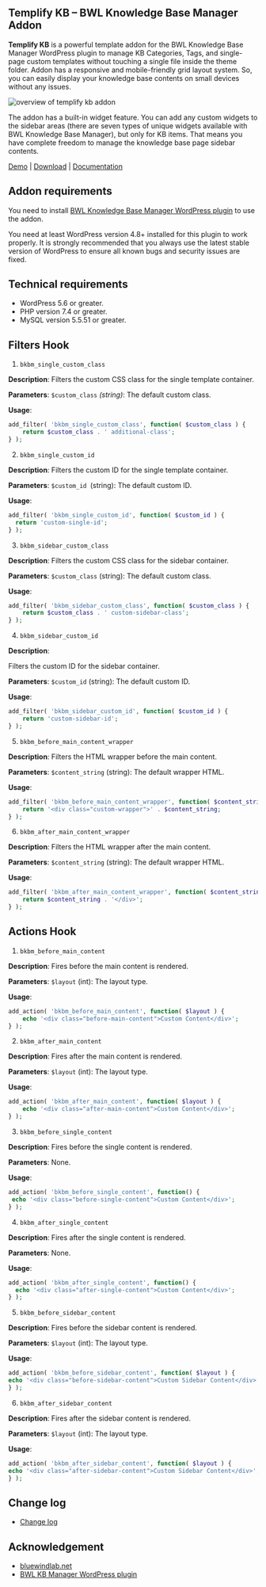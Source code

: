 ## Templify KB – BWL Knowledge Base Manager Addon

**Templify KB** is a powerful template addon for the BWL Knowledge Base Manager WordPress plugin to manage KB Categories, Tags, and single-page custom templates without touching a single file inside the theme folder. Addon has a responsive and mobile-friendly grid layout system. So, you can easily display your knowledge base contents on small devices without any issues.

![overview of templify kb addon](https://xenioushk.github.io/docs-plugins-addon/bkbm-addon/templify/screenshot/01_templify_kb.png)

The addon has a built-in widget feature. You can add any custom widgets to the sidebar areas (there are seven types of unique widgets available with BWL Knowledge Base Manager), but only for KB items. That means you have complete freedom to manage the knowledge base page sidebar contents.

[Demo](https://projects.bluewindlab.net/wpplugin/bkbm/) | [Download](https://bluewindlab.net/portfolio/templify-kb-bwl-knowledge-base-manager-addon/) | [Documentation](https://xenioushk.github.io/docs-plugins-addon/bkbm-addon/templify/index.html)

## Addon requirements

You need to install [BWL Knowledge Base Manager WordPress plugin](https://1.envato.market/bkbm-wp) to use the addon.

You need at least WordPress version 4.8+ installed for this plugin to work properly. It is strongly recommended that you always use the latest stable version of WordPress to ensure all known bugs and security issues are fixed.

## Technical requirements

- WordPress 5.6 or greater.
- PHP version 7.4 or greater.
- MySQL version 5.5.51 or greater.

## Filters Hook

1. `bkbm_single_custom_class`

**Description**:
Filters the custom CSS class for the single template container.

**Parameters**:
`$custom_class` _(string)_: The default custom class.

**Usage**:

```php
add_filter( 'bkbm_single_custom_class', function( $custom_class ) {
    return $custom_class . ' additional-class';
} );
```

2. `bkbm_single_custom_id`

**Description**:
Filters the custom ID for the single template container.

**Parameters**:
`$custom_id `(string): The default custom ID.

**Usage**:

```php
add_filter( 'bkbm_single_custom_id', function( $custom_id ) {
  return 'custom-single-id';
} );
```

3. `bkbm_sidebar_custom_class`

**Description**:
Filters the custom CSS class for the sidebar container.

**Parameters**:
`$custom_class` (string): The default custom class.

**Usage**:

```php
add_filter( 'bkbm_sidebar_custom_class', function( $custom_class ) {
    return $custom_class . ' custom-sidebar-class';
} );
```

4. `bkbm_sidebar_custom_id`

**Description**:

Filters the custom ID for the sidebar container.

**Parameters**:
`$custom_id` (string): The default custom ID.

**Usage**:

```php
add_filter( 'bkbm_sidebar_custom_id', function( $custom_id ) {
    return 'custom-sidebar-id';
} );
```

5. `bkbm_before_main_content_wrapper`

**Description**:
Filters the HTML wrapper before the main content.

**Parameters**:
`$content_string` (string): The default wrapper HTML.

**Usage**:

```php
add_filter( 'bkbm_before_main_content_wrapper', function( $content_string ) {
    return '<div class="custom-wrapper">' . $content_string;
} );
```

6. `bkbm_after_main_content_wrapper`

**Description**:
Filters the HTML wrapper after the main content.

**Parameters**:
`$content_string` (string): The default wrapper HTML.

**Usage**:

```php
add_filter( 'bkbm_after_main_content_wrapper', function( $content_string ) {
    return $content_string . '</div>';
} );
```

## Actions Hook

1. `bkbm_before_main_content`

**Description**:
Fires before the main content is rendered.

**Parameters**:
`$layout` (int): The layout type.

**Usage**:

```php
add_action( 'bkbm_before_main_content', function( $layout ) {
    echo '<div class="before-main-content">Custom Content</div>';
} );
```

2. `bkbm_after_main_content`

**Description**:
Fires after the main content is rendered.

**Parameters**:
`$layout` (int): The layout type.

**Usage**:

```php
add_action( 'bkbm_after_main_content', function( $layout ) {
    echo '<div class="after-main-content">Custom Content</div>';
} );
```

3. `bkbm_before_single_content`

**Description**:
Fires before the single content is rendered.

**Parameters**:
None.

**Usage**:

```php
add_action( 'bkbm_before_single_content', function() {
 echo '<div class="before-single-content">Custom Content</div>';
} );
```

4. `bkbm_after_single_content`

**Description**:
Fires after the single content is rendered.

**Parameters**:
None.

**Usage**:

```php
add_action( 'bkbm_after_single_content', function() {
  echo '<div class="after-single-content">Custom Content</div>';
} );
```

5. `bkbm_before_sidebar_content`

**Description**:
Fires before the sidebar content is rendered.

**Parameters**:
`$layout` (int): The layout type.

**Usage**:

```php
add_action( 'bkbm_before_sidebar_content', function( $layout ) {
echo '<div class="before-sidebar-content">Custom Sidebar Content</div>';
} );
```

6. `bkbm_after_sidebar_content`

**Description**:
Fires after the sidebar content is rendered.

**Parameters**:
`$layout` (int): The layout type.

**Usage**:

```php
add_action( 'bkbm_after_sidebar_content', function( $layout ) {
echo '<div class="after-sidebar-content">Custom Sidebar Content</div>';
} );
```

## Change log

- [Change log](https://xenioushk.github.io/docs-plugins-addon/bkbm-addon/templify/index.html#changelog)

## Acknowledgement

- [bluewindlab.net](https://bluewindlab.net)
- [BWL KB Manager WordPress plugin](https://1.envato.market/bkbm-wp)
